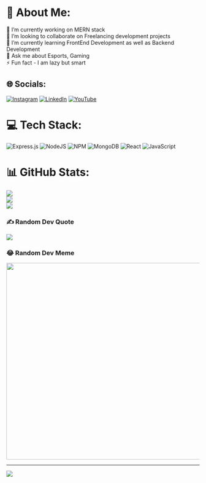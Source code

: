 # 💫 About Me:
🔭 I’m currently working on MERN stack<br>👯 I’m looking to collaborate on Freelancing development projects<br>🌱 I’m currently learning FrontEnd Development as well as Backend Development<br>💬 Ask me about  Esports, Gaming<br>⚡ Fun fact -  I am lazy but smart


## 🌐 Socials:
[![Instagram](https://img.shields.io/badge/Instagram-%23E4405F.svg?logo=Instagram&logoColor=white)](https://instagram.com/https://www.instagram.com/m_skr_/) [![LinkedIn](https://img.shields.io/badge/LinkedIn-%230077B5.svg?logo=linkedin&logoColor=white)](https://linkedin.com/in/https://www.linkedin.com/in/shubham-kumar-rout-3bb2321b2/) [![YouTube](https://img.shields.io/badge/YouTube-%23FF0000.svg?logo=YouTube&logoColor=white)](https://youtube.com/@https://www.youtube.com/@SURVELEYE) 

# 💻 Tech Stack:
![Express.js](https://img.shields.io/badge/express.js-%23404d59.svg?style=for-the-badge&logo=express&logoColor=%2361DAFB) ![NodeJS](https://img.shields.io/badge/node.js-6DA55F?style=for-the-badge&logo=node.js&logoColor=white) ![NPM](https://img.shields.io/badge/NPM-%23000000.svg?style=for-the-badge&logo=npm&logoColor=white) ![MongoDB](https://img.shields.io/badge/MongoDB-%234ea94b.svg?style=for-the-badge&logo=mongodb&logoColor=white) ![React](https://img.shields.io/badge/react-%2320232a.svg?style=for-the-badge&logo=react&logoColor=%2361DAFB) ![JavaScript](https://img.shields.io/badge/javascript-%23323330.svg?style=for-the-badge&logo=javascript&logoColor=%23F7DF1E)
# 📊 GitHub Stats:
![](https://github-readme-stats.vercel.app/api?username=ShubhamKumarRout&theme=radical&hide_border=false&include_all_commits=false&count_private=false)<br/>
![](https://github-readme-streak-stats.herokuapp.com/?user=ShubhamKumarRout&theme=radical&hide_border=false)<br/>
![](https://github-readme-stats.vercel.app/api/top-langs/?username=ShubhamKumarRout&theme=radical&hide_border=false&include_all_commits=false&count_private=false&layout=compact)

### ✍️ Random Dev Quote
![](https://quotes-github-readme.vercel.app/api?type=horizontal&theme=radical)

### 😂 Random Dev Meme
<img src="https://rm.up.railway.app/" width="512px"/>

---
[![](https://visitcount.itsvg.in/api?id=ShubhamKumarRout&icon=0&color=0)](https://visitcount.itsvg.in)

<!-- Proudly created with GPRM ( https://gprm.itsvg.in ) -->

